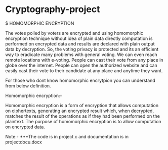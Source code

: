 # Cryptography-project

$ HOMOMORPHIC ENCRYPTION

The votes polled by voters are encrypted and using homomorphic encryption technique without idea of plain data directly computation is performed on encrypted data and results are declared with plain output data by decryption. So, the voting privacy is protected and its an efficient way to eradicate many problems with general voting. We can even reach remote locations with e-voting. People can cast their vote from any place in globe over the internet. People can open the authorized website and can easily cast their vote to their candidate at any place and anytime they want.

For those who dont know homomorphic encrytpion you can understand from below definition.

Homomorphic encryption:-

Homomorphic encryption is a form of encryption that allows computation on ciphertexts, generating an encrypted result which, when decrypted, matches the result of the operations as if they had been performed on the plaintext. The purpose of homomorphic encryption is to allow computation on encrypted data.

 Note:- ***The code is in project.c and documentation is in projectdocu.docx

